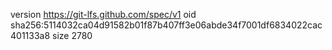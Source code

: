 version https://git-lfs.github.com/spec/v1
oid sha256:5114032ca04d91582b01f87b407ff3e06abde34f7001df6834022cac401133a8
size 2780
